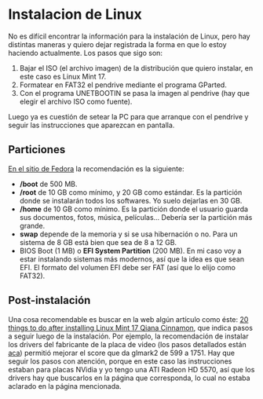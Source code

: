 # Instalacion de Linux

No es difícil encontrar la información para la instalación de Linux, pero hay distintas maneras y quiero dejar registrada la forma en que lo estoy haciendo actualmente. Los pasos que sigo son:

1.  Bajar el ISO (el archivo imagen) de la distribución que quiero
    instalar, en este caso es Linux Mint 17.
2.  Formatear en FAT32 el pendrive mediante el programa GParted.
3.  Con el programa UNETBOOTIN se pasa la imagen al pendrive (hay que
    elegir el archivo ISO como fuente).

Luego ya es cuestión de setear la PC para que arranque con el pendrive y
seguir las instrucciones que aparezcan en pantalla.

## Particiones

[En el sitio de
Fedora](http://docs.fedoraproject.org/en-US/Fedora/21/html/Installation_Guide/sect-installation-gui-manual-partitioning-recommended.html)
la recomendación es la siguiente:

-   **/boot** de 500 MB.
-   **/root** de 10 GB como mínimo, y 20 GB como estándar. Es la
    partición donde se instalarán todos los softwares. Yo suelo dejarlas
    en 30 GB.
-   **/home** de 10 GB como mínimo. Es la partición donde el usuario
    guarda sus documentos, fotos, música, películas\... Debería ser la
    partición más grande.
-   **swap** depende de la memoria y si se usa hibernación o no. Para un
    sistema de 8 GB está bien que sea de 8 a 12 GB.
-   BIOS Boot (1 MB) o **EFI System Partition** (200 MB). En mi caso voy
    a estar instalando sistemas más modernos, así que la idea es que
    sean EFI. El formato del volumen EFI debe ser FAT (así que lo elijo
    como FAT32).

## Post-instalación

Una cosa recomendable es buscar en la web algún artículo como éste: [20
things to do after installing Linux Mint 17 Qiana
Cinnamon](http://www.binarytides.com/better-linux-mint-17-cinnamon/),
que indica pasos a seguir luego de la instalación. Por ejemplo, la
recomendación de instalar los drivers del fabricante de la placa de
video (los pasos detallados están
[aca](http://www.binarytides.com/install-nvidia-drivers-linux-mint-16/))
permitió mejorar el score que da glmark2 de 599 a 1751. Hay que seguir
los pasos con atención, porque en este caso las instrucciones estaban
para placas NVidia y yo tengo una ATI Radeon HD 5570, así que los
drivers hay que buscarlos en la página que corresponda, lo cual no
estaba aclarado en la página mencionada.

